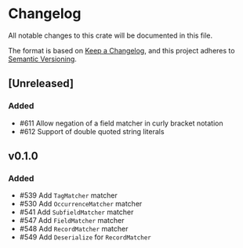 # Changelog

All notable changes to this crate will be documented in this file.

The format is based on [Keep a Changelog](https://keepachangelog.com/en/1.0.0/),
and this project adheres to [Semantic Versioning](https://semver.org/spec/v2.0.0.html).

## [Unreleased]

### Added

* #611 Allow negation of a field matcher in curly bracket notation
* #612 Support of double quoted string literals

## v0.1.0

### Added

* #539 Add `TagMatcher` matcher
* #530 Add `OccurrenceMatcher` matcher
* #541 Add `SubfieldMatcher` matcher
* #547 Add `FieldMatcher` matcher
* #548 Add `RecordMatcher` matcher
* #549 Add `Deserialize` for `RecordMatcher`
